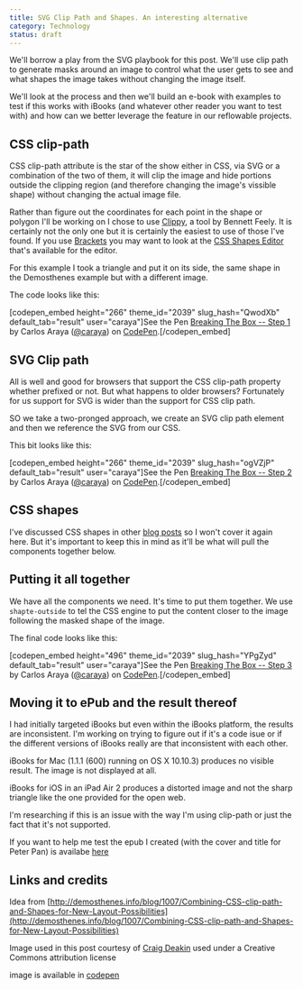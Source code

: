 ```yaml
---
title: SVG Clip Path and Shapes. An interesting alternative
category: Technology
status: draft
---
```


We'll borrow a play from the SVG playbook for this post. We'll use clip path to generate masks around an image to control what the user gets to see and what shapes the image takes without changing the image itself. 

We'll look at the process and then we'll build an e-book with examples to test if this works with iBooks (and whatever other reader you want to test with) and how can we better leverage the feature in our reflowable projects.

## CSS clip-path

CSS clip-path attribute is the star of the show either in CSS, via SVG or a combination of the two of them, it will clip the image and hide portions outside the clipping region (and therefore changing the image's vissible shape) without changing the actual image file.

Rather than figure out the coordinates for each point in the shape or polygon I'll be working on I chose to use [Clippy](http://bennettfeely.com/clippy/), a tool by Bennett Feely. It is certainly not the only one but it is certainly the easiest to use of those I've found. If you use [Brackets](http://brackets.io) you may want to look at the [CSS Shapes Editor](http://blog.brackets.io/2014/04/17/css-shapes-editor/?lang=en) that's available for the editor.

For this example I took a triangle and put it on its side, the same shape in the Demosthenes example but with a different image. 

The code looks like this:

[codepen_embed height="266" theme_id="2039" slug_hash="QwodXb" default_tab="result" user="caraya"]See the Pen <a href='http://codepen.io/caraya/pen/QwodXb/'>Breaking The Box -- Step 1</a> by Carlos Araya (<a href='http://codepen.io/caraya'>@caraya</a>) on <a href='http://codepen.io'>CodePen</a>.[/codepen_embed]

## SVG Clip path 

All is well and good for browsers that support the CSS clip-path property whether prefixed or not. But what happens to older browsers? Fortunately for us support for SVG is wider than the support for CSS clip path. 

SO we take a two-pronged approach, we create an SVG clip path element and then we reference the SVG from our CSS. 

This bit looks like this:

[codepen_embed height="266" theme_id="2039" slug_hash="ogVZjP" default_tab="result" user="caraya"]See the Pen <a href='http://codepen.io/caraya/pen/ogVZjP/'>Breaking The Box -- Step 2</a> by Carlos Araya (<a href='http://codepen.io/caraya'>@caraya</a>) on <a href='http://codepen.io'>CodePen</a>.[/codepen_embed]


## CSS shapes


I've discussed CSS shapes in other [blog posts](http://publishing-project.rivendellweb.net/css-shapes-an-update-and-an-expansion/) so I won't cover it again here. But it's important to keep this in mind as it'll be what will pull the components together below.

## Putting it all together

We have all the components we need. It's time to put them together. We use `shapte-outside` to tel the CSS engine to put the content closer to the image following the masked shape of the image.

The final code looks like this:

[codepen_embed height="496" theme_id="2039" slug_hash="YPgZyd" default_tab="result" user="caraya"]See the Pen <a href='http://codepen.io/caraya/pen/YPgZyd/'>Breaking The Box -- Step 3</a> by Carlos Araya (<a href='http://codepen.io/caraya'>@caraya</a>) on <a href='http://codepen.io'>CodePen</a>.[/codepen_embed]

## Moving it to ePub and the result thereof

I had initially targeted iBooks but even within the iBooks platform, the results are inconsistent. I'm working on trying to figure out if it's a code isue or if the different versions of iBooks really are that inconsistent with each other.

iBooks for Mac (1.1.1 (600) running on OS X 10.10.3) produces no visible result. The image is not displayed at all. 

iBooks for iOS in an iPad Air 2 produces a distorted image and not the sharp triangle like the one provided for the open web. 

I'm researching if this is an issue with the way I'm using clip-path or just the fact that it's not supported. 

If you want to help me test the epub I created (with the cover and title for Peter Pan) is availabe [here](https://s3.amazonaws.com/cal-publishing-resources/clip-path-svg-shapes/mybook.epub)

## Links and credits

Idea from [http://demosthenes.info/blog/1007/Combining-CSS-clip-path-and-Shapes-for-New-Layout-Possibilities](http://demosthenes.info/blog/1007/Combining-CSS-clip-path-and-Shapes-for-New-Layout-Possibilities)


Image used in this post courtesy of [Craig Deakin](https://www.flickr.com/photos/deakaz/13540695995/) used under a Creative Commons attribution license


image is available in [codepen](http://codepen.io/caraya/pen/yAEfb/)

